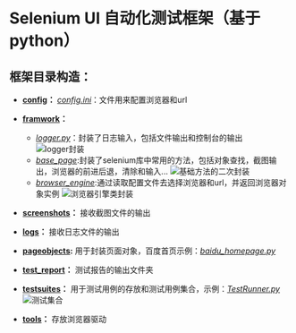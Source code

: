 # Selenium UI 自动化测试框架（基于python）
## 框架目录构造： ##


- **[config](https://github.com/StrawberryFlavor/Selenium-Framework/tree/master/config)：** 
*[config.ini](https://github.com/StrawberryFlavor/Selenium-Framework/blob/master/config/config.ini)*：文件用来配置浏览器和url



- **[framwork](https://github.com/StrawberryFlavor/Selenium-Framework/tree/master/framework)：**
	- *[logger.py](https://github.com/StrawberryFlavor/Selenium-Framework/blob/master/framework/logger.py)*：封装了日志输入，包括文件输出和控制台的输出
		![logger封装](http://p4uuxwp7i.bkt.clouddn.com/logger%E8%B4%B4%E5%9B%BE.png)
	- *[base_page](https://github.com/StrawberryFlavor/Selenium-Framework/blob/master/framework/base_page.py)*:封装了selenium库中常用的方法，包括对象查找，截图输出，浏览器的前进后退，清除和输入...
		![基础方法的二次封装](http://p4uuxwp7i.bkt.clouddn.com/bage%E6%98%BE%E7%A4%BA.png)
	- *[browser_engine](https://github.com/StrawberryFlavor/Selenium-Framework/blob/master/framework/browser_engine.py)*:通过读取配置文件去选择浏览器和url，并返回浏览器对象实例
		![浏览器引擎类封装](http://p4uuxwp7i.bkt.clouddn.com/browser%E6%98%BE%E7%A4%BA.png)


- **[screenshots](https://github.com/StrawberryFlavor/Selenium-Framework/tree/master/screenshots)：**
接收截图文件的输出



- **[logs](https://github.com/StrawberryFlavor/Selenium-Framework/tree/master/logs)：**
接收日志文件的输出


- **[pageobjects](https://github.com/StrawberryFlavor/Selenium-Framework/tree/master/pageobjects):**
用于封装页面对象，百度首页示例：*[baidu_homepage.py](https://github.com/StrawberryFlavor/Selenium-Framework/blob/master/pageobjects/baidu_homepage.py)*

- **[test_report](https://github.com/StrawberryFlavor/Selenium-Framework/tree/master/test_report)：**
测试报告的输出文件夹


- **[testsuites](https://github.com/StrawberryFlavor/Selenium-Framework/tree/master/testsuites)：**
用于测试用例的存放和测试用例集合，示例：*[TestRunner.py](https://github.com/StrawberryFlavor/Selenium-Framework/blob/master/testsuites/TestRunner.py)*
	![测试集合](http://p4uuxwp7i.bkt.clouddn.com/%E6%B5%8B%E8%AF%95%E6%8A%A5%E5%91%8A%E6%98%BE%E7%A4%BA.png)


- **[tools](https://github.com/StrawberryFlavor/Selenium-Framework/tree/master/tools)：**
存放浏览器驱动
	